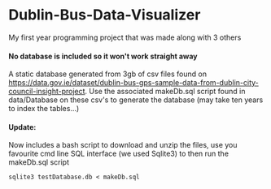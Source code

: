 # Dublin-Bus-Data-Visualizer

My first year programming project that was made along with 3 others

#### No database is included so it won't work straight away 
A static database generated from 3gb of csv files found on https://data.gov.ie/dataset/dublin-bus-gps-sample-data-from-dublin-city-council-insight-project. Use the associated makeDb.sql script found in data/Database on these csv's to generate the database (may take ten years to index the tables...)
#### Update:
Now includes a bash script to download and unzip the files, use you favourite cmd line SQL interface (we used Sqlite3) to then run the makeDb.sql script
```
sqlite3 testDatabase.db < makeDb.sql
```
